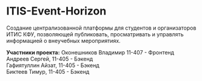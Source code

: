 # ITIS-Event-Horizon
Создание централизованной платформы для студентов и организаторов ИТИС КФУ, позволяющей публиковать, просматривать и управлять информацией о внеучебных мероприятиях.

**Участники проекта:**
Оконешников Владимир 11-407 - Фронтенд  
Андреев Сергей, 11-405 - Бэкенд  
Гафиятуллин Айзат, 11-405 - Бэкенд  
Биктеев Тимур, 11-405 - Бэкенд  
